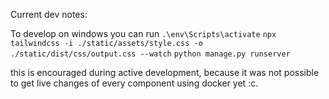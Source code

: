 
Current dev notes:

To develop on windows you can run 
`.\env\Scripts\activate`
`npx tailwindcss -i ./static/assets/style.css -o ./static/dist/css/output.css --watch`
`python manage.py runserver `

this is encouraged during active development, because it was not possible to get live changes of every component using docker yet :c.